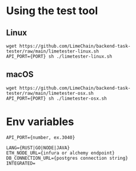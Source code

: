 # Using the test tool

## Linux
```
wget https://github.com/LimeChain/backend-task-tester/raw/main/limetester-linux.sh
API_PORT={PORT} sh ./limetester-linux.sh
```
## macOS
```
wget https://github.com/LimeChain/backend-task-tester/raw/main/limetester-osx.sh
API_PORT={PORT} sh ./limetester-osx.sh
```

# Env variables
```
API_PORT={number, ex.3040}

LANG={RUST|GO|NODE|JAVA}
ETH_NODE_URL={infura or alchemy endpoint}
DB_CONNECTION_URL={postgres connection string}
INTEGRATED=
```